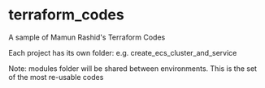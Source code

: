 

# terraform_codes

A sample of Mamun Rashid's Terraform Codes

Each project has its own folder:
   e.g. create_ecs_cluster_and_service

Note: modules folder will be shared between environments.
   This is the set of the most re-usable codes




